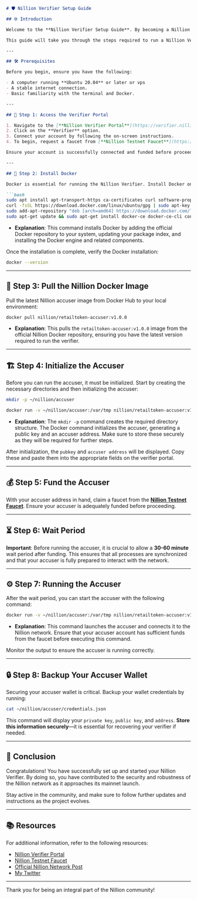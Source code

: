 
```markdown
# 🛡️ Nillion Verifier Setup Guide

## 🌐 Introduction

Welcome to the **Nillion Verifier Setup Guide**. By becoming a Nillion Verifier, you play a pivotal role in maintaining the integrity and security of the Nillion network, particularly as we edge closer to the mainnet launch. Early participants will be recognized for their contributions, distinguishing themselves within the community.

This guide will take you through the steps required to run a Nillion Verifier, from initial setup to ensuring your verifier is running smoothly.

---

## 🛠️ Prerequisites

Before you begin, ensure you have the following:

- A computer running **Ubuntu 20.04** or later or vps
- A stable internet connection.
- Basic familiarity with the terminal and Docker.

---

## 🚀 Step 1: Access the Verifier Portal

1. Navigate to the [**Nillion Verifier Portal**](https://verifier.nillion.com).
2. Click on the **Verifier** option.
3. Connect your account by following the on-screen instructions.
4. To begin, request a faucet from [**Nillion Testnet Faucet**](https://faucet.testnet.nillion.com/).

Ensure your account is successfully connected and funded before proceeding to the next steps.

---

## 🧰 Step 2: Install Docker

Docker is essential for running the Nillion Verifier. Install Docker on your Ubuntu machine using the command below:

```bash
sudo apt install apt-transport-https ca-certificates curl software-properties-common -y && \
curl -fsSL https://download.docker.com/linux/ubuntu/gpg | sudo apt-key add - && \
sudo add-apt-repository "deb [arch=amd64] https://download.docker.com/linux/ubuntu focal stable" && \
sudo apt-get update && sudo apt-get install docker-ce docker-ce-cli containerd.io docker-compose-plugin -y
```

- **Explanation**: This command installs Docker by adding the official Docker repository to your system, updating your package index, and installing the Docker engine and related components.

Once the installation is complete, verify the Docker installation:

```bash
docker --version
```

---

## 🐳 Step 3: Pull the Nillion Docker Image

Pull the latest Nillion accuser image from Docker Hub to your local environment:

```bash
docker pull nillion/retailtoken-accuser:v1.0.0
```

- **Explanation**: This pulls the `retailtoken-accuser:v1.0.0` image from the official Nillion Docker repository, ensuring you have the latest version required to run the verifier.

---

## 🏗️ Step 4: Initialize the Accuser

Before you can run the accuser, it must be initialized. Start by creating the necessary directories and then initializing the accuser:

```bash
mkdir -p ~/nillion/accuser

docker run -v ~/nillion/accuser:/var/tmp nillion/retailtoken-accuser:v1.0.0 initialise
```

- **Explanation**: The `mkdir -p` command creates the required directory structure. The Docker command initializes the accuser, generating a public key and an accuser address. Make sure to store these securely as they will be required for further steps.

After initialization, the `pubkey` and `accuser address` will be displayed. Copy these and paste them into the appropriate fields on the verifier portal.

---

## 💰 Step 5: Fund the Accuser

With your accuser address in hand, claim a faucet from the [**Nillion Testnet Faucet**](https://faucet.testnet.nillion.com/). Ensure your accuser is adequately funded before proceeding.

---

## ⏳ Step 6: Wait Period

**Important**: Before running the accuser, it is crucial to allow a **30-60 minute** wait period after funding. This ensures that all processes are synchronized and that your accuser is fully prepared to interact with the network.

---

## ⚙️ Step 7: Running the Accuser

After the wait period, you can start the accuser with the following command:

```bash
docker run -v ~/nillion/accuser:/var/tmp nillion/retailtoken-accuser:v1.0.0 accuse --rpc-endpoint "http://65.109.222.111:26657" --block-start 5052768
```

- **Explanation**: This command launches the accuser and connects it to the Nillion network. Ensure that your accuser account has sufficient funds from the faucet before executing this command.

Monitor the output to ensure the accuser is running correctly.

---

## 🔒 Step 8: Backup Your Accuser Wallet

Securing your accuser wallet is critical. Backup your wallet credentials by running:

```bash
cat ~/nillion/accuser/credentials.json
```

This command will display your `private key`, `public key`, and `address`. **Store this information securely**—it is essential for recovering your verifier if needed.

---

## 🎉 Conclusion

Congratulations! You have successfully set up and started your Nillion Verifier. By doing so, you have contributed to the security and robustness of the Nillion network as it approaches its mainnet launch.

Stay active in the community, and make sure to follow further updates and instructions as the project evolves.

---

## 📚 Resources

For additional information, refer to the following resources:
- [Nillion Verifier Portal](https://verifier.nillion.com)
- [Nillion Testnet Faucet](https://faucet.testnet.nillion.com/)
- [Official Nillion Network Post](https://x.com/nillionnetwork/status/1828448794528100696)
- [My Twitter](https://x.com/PaxNode)

---

Thank you for being an integral part of the Nillion community!
```
